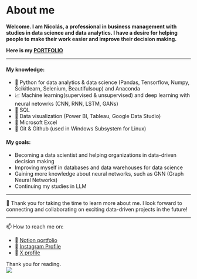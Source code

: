 # About me 

**Welcome. I am Nicolás, a professional in business management with studies in data science and data analytics. I have a desire for helping people to make their work easier and improve their decision making.** 

**Here is my [PORTFOLIO](https://nicolaszfr.github.io/nicolas-portfolio/)**

------------

#### My knowledge:
- :snake: Python for data analytics & data science (Pandas, Tensorflow, Numpy, Scikitlearn, Selenium, Beautifulsoup) and Anaconda
- :chart_with_upwards_trend: Machine learning(supervised & unsupervised) and deep learning with neural netowrks (CNN, RNN, LSTM, GANs)
- :mag_right: SQL
- :movie_camera: Data visualization (Power BI, Tableau, Google Data Studio)
- :eyes: Microsoft Excel
- :newspaper: Git & Github (used in Windows Subsystem for Linux)

#### My goals:
- Becoming a data scientist and helping organizations in data-driven decision making
- Improving myself in databases and data warehouses for data science
- Gaining more knowledge about neural networks, such as GNN (Graph Neural Networks)
- Continuing my studies in LLM

------------

🌱 Thank you for taking the time to learn more about me. I look forward to connecting and collaborating on exciting data-driven projects in the future!

------------

📫 How to reach me on:
- 🔭 [Notion portfolio](https://nicolaszmfr.notion.site/Nicolas-Zamudio-s-Data-Portfolio-88f8c266faa948c2bb7012b19da3fa9d?pvs=4)
- 🔭 [Instagram Profile](https://www.instagram.com/nicolaszfr/)
- 🔭 [X profile](https://twitter.com/NicolasZmFr)

Thank you for reading.  
[![](https://github.githubassets.com/images/mona-whisper.gif)]()
